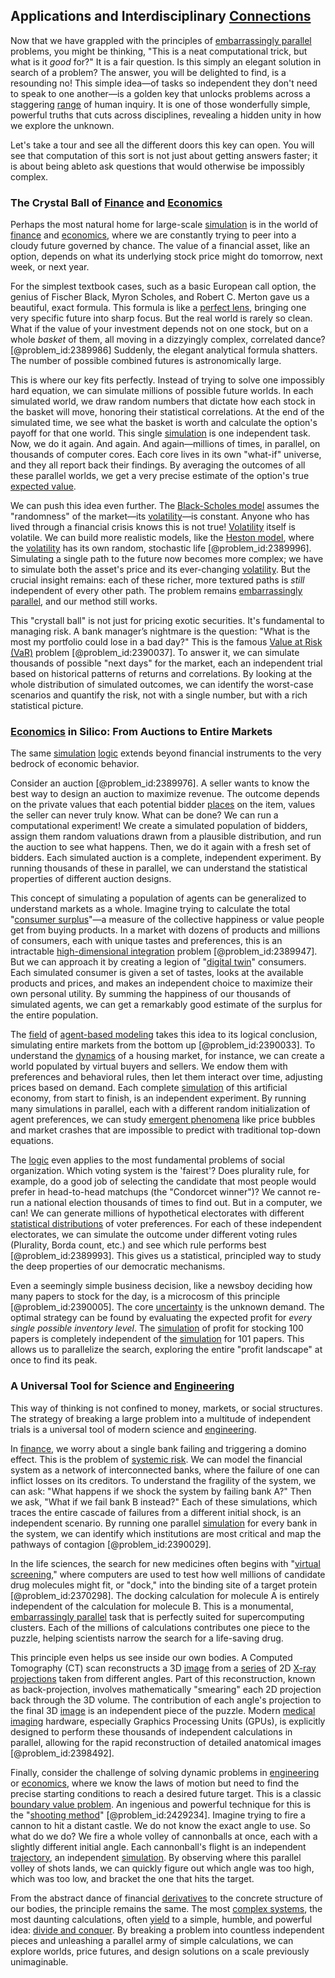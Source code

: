 ## Applications and Interdisciplinary [Connections](@article_id:193345)

Now that we have grappled with the principles of [embarrassingly parallel](@article_id:145764) problems, you might be thinking, "This is a neat computational trick, but what is it *good* for?" It is a fair question. Is this simply an elegant solution in search of a problem? The answer, you will be delighted to find, is a resounding no! This simple idea—of tasks so independent they don't need to speak to one another—is a golden key that unlocks problems across a staggering [range](@article_id:154892) of human inquiry. It is one of those wonderfully simple, powerful truths that cuts across disciplines, revealing a hidden unity in how we explore the unknown.

Let's take a tour and see all the different doors this key can open. You will see that computation of this sort is not just about getting answers faster; it is about being ableto ask questions that would otherwise be impossibly complex.

### The Crystal Ball of [Finance](@article_id:144433) and [Economics](@article_id:271560)

Perhaps the most natural home for large-scale [simulation](@article_id:140361) is in the world of [finance](@article_id:144433) and [economics](@article_id:271560), where we are constantly trying to peer into a cloudy future governed by chance. The value of a financial asset, like an option, depends on what its underlying stock price might do tomorrow, next week, or next year.

For the simplest textbook cases, such as a basic European call option, the genius of Fischer Black, Myron Scholes, and Robert C. Merton gave us a beautiful, exact formula. This formula is like a [perfect lens](@article_id:196883), bringing one very specific future into sharp focus. But the real world is rarely so clean. What if the value of your investment depends not on one stock, but on a whole *basket* of them, all moving in a dizzyingly complex, correlated dance? [@problem_id:2389986] Suddenly, the elegant analytical formula shatters. The number of possible combined futures is astronomically large.

This is where our key fits perfectly. Instead of trying to solve one impossibly hard equation, we can simulate millions of possible future worlds. In each simulated world, we draw random numbers that dictate how each stock in the basket will move, honoring their statistical correlations. At the end of the simulated time, we see what the basket is worth and calculate the option's payoff for that one world. This single [simulation](@article_id:140361) is one independent task. Now, we do it again. And again. And again—millions of times, in parallel, on thousands of computer cores. Each core lives in its own "what-if" universe, and they all report back their findings. By averaging the outcomes of all these parallel worlds, we get a very precise estimate of the option's true [expected value](@article_id:160628).

We can push this idea even further. The [Black-Scholes model](@article_id:138675) assumes the "randomness" of the market—its [volatility](@article_id:266358)—is constant. Anyone who has lived through a financial crisis knows this is not true! [Volatility](@article_id:266358) itself is volatile. We can build more realistic models, like the [Heston model](@article_id:143341), where the [volatility](@article_id:266358) has its own random, stochastic life [@problem_id:2389996]. Simulating a single path to the future now becomes more complex; we have to simulate both the asset's price and its ever-changing [volatility](@article_id:266358). But the crucial insight remains: each of these richer, more textured paths is *still* independent of every other path. The problem remains [embarrassingly parallel](@article_id:145764), and our method still works.

This "crystall ball" is not just for pricing exotic securities. It's fundamental to managing risk. A bank manager’s nightmare is the question: "What is the most my portfolio could lose in a bad day?" This is the famous [Value at Risk (VaR)](@article_id:139358) problem [@problem_id:2390037]. To answer it, we can simulate thousands of possible "next days" for the market, each an independent trial based on historical patterns of returns and correlations. By looking at the whole distribution of simulated outcomes, we can identify the worst-case scenarios and quantify the risk, not with a single number, but with a rich statistical picture.

### [Economics](@article_id:271560) in Silico: From Auctions to Entire Markets

The same [simulation](@article_id:140361) [logic](@article_id:266330) extends beyond financial instruments to the very bedrock of economic behavior.

Consider an auction [@problem_id:2389976]. A seller wants to know the best way to design an auction to maximize revenue. The outcome depends on the private values that each potential bidder [places](@article_id:187379) on the item, values the seller can never truly know. What can be done? We can run a computational experiment! We create a simulated population of bidders, assign them random valuations drawn from a plausible distribution, and run the auction to see what happens. Then, we do it again with a fresh set of bidders. Each simulated auction is a complete, independent experiment. By running thousands of these in parallel, we can understand the statistical properties of different auction designs.

This concept of simulating a population of agents can be generalized to understand markets as a whole. Imagine trying to calculate the total "[consumer surplus](@article_id:139335)"—a measure of the collective happiness or value people get from buying products. In a market with dozens of products and millions of consumers, each with unique tastes and preferences, this is an intractable [high-dimensional integration](@article_id:143063) problem [@problem_id:2389947]. But we can approach it by creating a legion of "[digital twin](@article_id:171156)" consumers. Each simulated consumer is given a set of tastes, looks at the available products and prices, and makes an independent choice to maximize their own personal utility. By summing the happiness of our thousands of simulated agents, we can get a remarkably good estimate of the surplus for the entire population.

The [field](@article_id:151652) of [agent-based modeling](@article_id:146130) takes this idea to its logical conclusion, simulating entire markets from the bottom up [@problem_id:2390033]. To understand the [dynamics](@article_id:163910) of a housing market, for instance, we can create a world populated by virtual buyers and sellers. We endow them with preferences and behavioral rules, then let them interact over time, adjusting prices based on demand. Each complete [simulation](@article_id:140361) of this artificial economy, from start to finish, is an independent experiment. By running many simulations in parallel, each with a different random initialization of agent preferences, we can study [emergent phenomena](@article_id:144644) like price bubbles and market crashes that are impossible to predict with traditional top-down equations.

The [logic](@article_id:266330) even applies to the most fundamental problems of social organization. Which voting system is the 'fairest'? Does plurality rule, for example, do a good job of selecting the candidate that most people would prefer in head-to-head matchups (the "Condorcet winner")? We cannot re-run a national election thousands of times to find out. But in a computer, we can! We can generate millions of hypothetical electorates with different [statistical distributions](@article_id:181536) of voter preferences. For each of these independent electorates, we can simulate the outcome under different voting rules (Plurality, Borda count, etc.) and see which rule performs best [@problem_id:2389993]. This gives us a statistical, principled way to study the deep properties of our democratic mechanisms.

Even a seemingly simple business decision, like a newsboy deciding how many papers to stock for the day, is a microcosm of this principle [@problem_id:2390005]. The core [uncertainty](@article_id:275351) is the unknown demand. The optimal strategy can be found by evaluating the expected profit for *every single possible inventory level*. The [simulation](@article_id:140361) of profit for stocking 100 papers is completely independent of the [simulation](@article_id:140361) for 101 papers. This allows us to parallelize the search, exploring the entire "profit landscape" at once to find its peak.

### A Universal Tool for Science and [Engineering](@article_id:275179)

This way of thinking is not confined to money, markets, or social structures. The strategy of breaking a large problem into a multitude of independent trials is a universal tool of modern science and [engineering](@article_id:275179).

In [finance](@article_id:144433), we worry about a single bank failing and triggering a domino effect. This is the problem of [systemic risk](@article_id:136203). We can model the financial system as a network of interconnected banks, where the failure of one can inflict losses on its creditors. To understand the fragility of the system, we can ask: "What happens if we shock the system by failing bank A?" Then we ask, "What if we fail bank B instead?" Each of these simulations, which traces the entire cascade of failures from a different initial shock, is an independent scenario. By running one parallel [simulation](@article_id:140361) for every bank in the system, we can identify which institutions are most critical and map the pathways of contagion [@problem_id:2390029].

In the life sciences, the search for new medicines often begins with "[virtual screening](@article_id:171140)," where computers are used to test how well millions of candidate drug molecules might fit, or "dock," into the binding site of a target protein [@problem_id:2370298]. The docking calculation for molecule A is entirely independent of the calculation for molecule B. This is a monumental, [embarrassingly parallel](@article_id:145764) task that is perfectly suited for supercomputing clusters. Each of the millions of calculations contributes one piece to the puzzle, helping scientists narrow the search for a life-saving drug.

This principle even helps us see inside our own bodies. A Computed Tomography (CT) scan reconstructs a 3D [image](@article_id:151831) from a [series](@article_id:260342) of 2D [X-ray](@article_id:187155) [projections](@article_id:151669) taken from different angles. Part of this reconstruction, known as back-projection, involves mathematically "smearing" each 2D projection back through the 3D volume. The contribution of each angle's projection to the final 3D [image](@article_id:151831) is an independent piece of the puzzle. Modern [medical imaging](@article_id:269155) hardware, especially Graphics Processing Units (GPUs), is explicitly designed to perform these thousands of independent calculations in parallel, allowing for the rapid reconstruction of detailed anatomical images [@problem_id:2398492].

Finally, consider the challenge of solving dynamic problems in [engineering](@article_id:275179) or [economics](@article_id:271560), where we know the laws of motion but need to find the precise starting conditions to reach a desired future target. This is a classic [boundary value problem](@article_id:138259). An ingenious and powerful technique for this is the "[shooting method](@article_id:136141)" [@problem_id:2429234]. Imagine trying to fire a cannon to hit a distant castle. We do not know the exact angle to use. So what do we do? We fire a whole volley of cannonballs at once, each with a slightly different initial angle. Each cannonball's flight is an independent [trajectory](@article_id:172968), an independent [simulation](@article_id:140361). By observing where this parallel volley of shots lands, we can quickly figure out which angle was too high, which was too low, and bracket the one that hits the target.

From the abstract dance of financial [derivatives](@article_id:165970) to the concrete structure of our bodies, the principle remains the same. The most [complex systems](@article_id:137572), the most daunting calculations, often [yield](@article_id:197199) to a simple, humble, and powerful idea: [divide and conquer](@article_id:139060). By breaking a problem into countless independent pieces and unleashing a parallel army of simple calculations, we can explore worlds, price futures, and design solutions on a scale previously unimaginable.